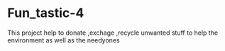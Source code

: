 # Fun_tastic-4
This project help to donate ,exchage ,recycle unwanted stuff to help the environment as well as the needyones
